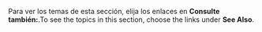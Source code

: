 <span data-ttu-id="dad24-101">Para ver los temas de esta sección, elija los enlaces en **Consulte también:**.</span><span class="sxs-lookup"><span data-stu-id="dad24-101">To see the topics in this section, choose the links under **See Also**.</span></span>